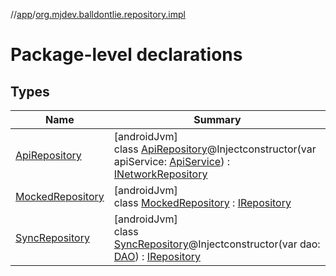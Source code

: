 //[app](../../index.md)/[org.mjdev.balldontlie.repository.impl](index.md)

# Package-level declarations

## Types

| Name | Summary |
|---|---|
| [ApiRepository](-api-repository/index.md) | [androidJvm]<br>class [ApiRepository](-api-repository/index.md)@Injectconstructor(var apiService: [ApiService](../org.mjdev.balldontlie.network/-api-service/index.md)) : [INetworkRepository](../org.mjdev.balldontlie.repository.def/-i-network-repository/index.md) |
| [MockedRepository](-mocked-repository/index.md) | [androidJvm]<br>class [MockedRepository](-mocked-repository/index.md) : [IRepository](../org.mjdev.balldontlie.repository.def/-i-repository/index.md) |
| [SyncRepository](-sync-repository/index.md) | [androidJvm]<br>class [SyncRepository](-sync-repository/index.md)@Injectconstructor(var dao: [DAO](../org.mjdev.balldontlie.database/-d-a-o/index.md)) : [IRepository](../org.mjdev.balldontlie.repository.def/-i-repository/index.md) |
